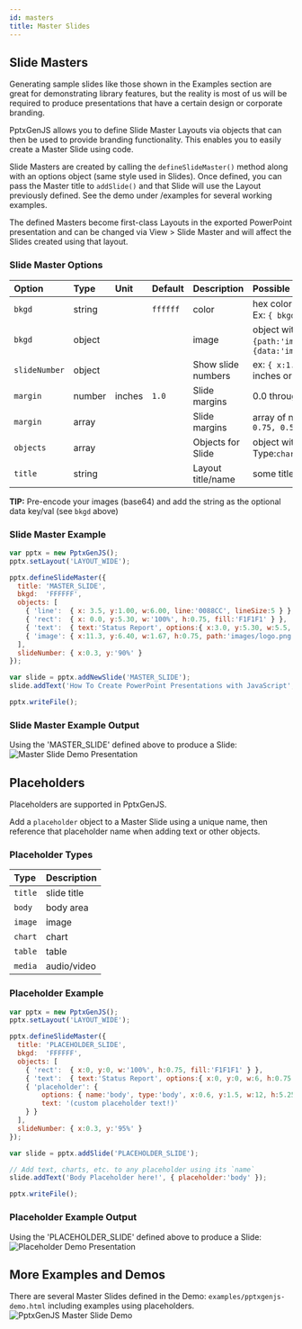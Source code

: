 ```yaml
---
id: masters
title: Master Slides
---
```


## Slide Masters
Generating sample slides like those shown in the Examples section are great for demonstrating library features,
but the reality is most of us will be required to produce presentations that have a certain design or
corporate branding.

PptxGenJS allows you to define Slide Master Layouts via objects that can then be used to provide branding
functionality.  This enables you to easily create a Master Slide using code.

Slide Masters are created by calling the `defineSlideMaster()` method along with an options object
(same style used in Slides).  Once defined, you can pass the Master title to `addSlide()` and that Slide will
use the Layout previously defined.  See the demo under /examples for several working examples.

The defined Masters become first-class Layouts in the exported PowerPoint presentation and can be changed
via View > Slide Master and will affect the Slides created using that layout.

### Slide Master Options
| Option        | Type    | Unit   | Default  | Description  | Possible Values       |
| :------------ | :------ | :----- | :------- | :----------- | :-------------------- |
| `bkgd`        | string  |        | `ffffff` | color        | hex color code or [scheme color constant](#scheme-colors). Ex: `{ bkgd:'0088CC' }` |
| `bkgd`        | object  |        |          | image | object with path OR data. Ex: `{path:'img/bkgd.png'}` OR `{data:'image/png;base64,iVBORwTwB[...]='}` |
| `slideNumber` | object  |        |          | Show slide numbers | ex: `{ x:1.0, y:'50%' }` `x` and `y` can be either inches or percent |
| `margin`      | number  | inches | `1.0`    | Slide margins      | 0.0 through Slide.width |
| `margin`      | array   |        |          | Slide margins      | array of numbers in TRBL order. Ex: `[0.5, 0.75, 0.5, 0.75]` |
| `objects`     | array   |        |          | Objects for Slide  | object with type and options. Type:`chart`,`image`,`line`,`rect` or `text`. [Example](https://github.com/gitbrent/PptxGenJS#slide-master-examples) |
| `title`       | string  |        |          | Layout title/name  | some title |

**TIP:**
Pre-encode your images (base64) and add the string as the optional data key/val (see `bkgd` above)

### Slide Master Example
```javascript
var pptx = new PptxGenJS();
pptx.setLayout('LAYOUT_WIDE');

pptx.defineSlideMaster({
  title: 'MASTER_SLIDE',
  bkgd:  'FFFFFF',
  objects: [
    { 'line':  { x: 3.5, y:1.00, w:6.00, line:'0088CC', lineSize:5 } },
    { 'rect':  { x: 0.0, y:5.30, w:'100%', h:0.75, fill:'F1F1F1' } },
    { 'text':  { text:'Status Report', options:{ x:3.0, y:5.30, w:5.5, h:0.75 } } },
    { 'image': { x:11.3, y:6.40, w:1.67, h:0.75, path:'images/logo.png' } }
  ],
  slideNumber: { x:0.3, y:'90%' }
});

var slide = pptx.addNewSlide('MASTER_SLIDE');
slide.addText('How To Create PowerPoint Presentations with JavaScript', { x:0.5, y:0.7, fontSize:18 });

pptx.writeFile();
```

### Slide Master Example Output
Using the 'MASTER_SLIDE' defined above to produce a Slide:
![Master Slide Demo Presentation](/PptxGenJS/docs/assets/ex-master-slide-output.png)



## Placeholders
Placeholders are supported in PptxGenJS.

Add a `placeholder` object to a Master Slide using a unique name, then reference that placeholder
name when adding text or other objects.

### Placeholder Types
| Type          | Description  |
| :------------ | :----------- |
| `title`       | slide title  |
| `body`        | body area    |
| `image`       | image        |
| `chart`       | chart        |
| `table`       | table        |
| `media`       | audio/video  |

### Placeholder Example
```javascript
var pptx = new PptxGenJS();
pptx.setLayout('LAYOUT_WIDE');

pptx.defineSlideMaster({
  title: 'PLACEHOLDER_SLIDE',
  bkgd:  'FFFFFF',
  objects: [
    { 'rect':  { x:0, y:0, w:'100%', h:0.75, fill:'F1F1F1' } },
	{ 'text':  { text:'Status Report', options:{ x:0, y:0, w:6, h:0.75 } } },
    { 'placeholder': {
        options: { name:'body', type:'body', x:0.6, y:1.5, w:12, h:5.25 },
        text: '(custom placeholder text!)'
    } }
  ],
  slideNumber: { x:0.3, y:'95%' }
});

var slide = pptx.addSlide('PLACEHOLDER_SLIDE');

// Add text, charts, etc. to any placeholder using its `name`
slide.addText('Body Placeholder here!', { placeholder:'body' });

pptx.writeFile();
```

### Placeholder Example Output
Using the 'PLACEHOLDER_SLIDE' defined above to produce a Slide:
![Placeholder Demo Presentation](/PptxGenJS/docs/assets/ex-master-slide-placeholder-output.png)



## More Examples and Demos
There are several Master Slides defined in the Demo: `examples/pptxgenjs-demo.html` including examples using placeholders.
![PptxGenJS Master Slide Demo](/PptxGenJS/docs/assets/ex-master-slide-demo.png)
